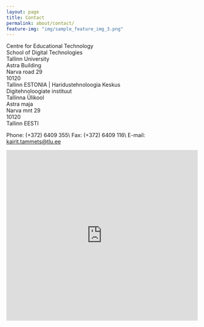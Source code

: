 ```yaml
---
layout: page
title: Contact
permalink: about/contact/
feature-img: "img/sample_feature_img_3.png"
---
```


Centre for Educational Technology <br>School of Digital Technologies<br>Tallinn University<br> Astra Building <br> Narva road 29 <br> 10120 <br>Tallinn ESTONIA | Haridustehnoloogia Keskus <br> Digitehnoloogiate instituut <br> Tallinna Ülikool <br> Astra maja <br> Narva mnt 29 <br> 10120 <br> Tallinn EESTI

Phone: (+372) 6409 355\\
Fax: (+372) 6409 116\\
E-mail: kairit.tammets@tlu.ee

<iframe src="https://www.google.com/maps/embed?pb=!1m18!1m12!1m3!1d5523.410647879032!2d24.766048457479595!3d59.437986644784935!2m3!1f0!2f0!3f0!3m2!1i1024!2i768!4f13.1!3m3!1m2!1s0x4692935c7ed21b5b%3A0x34ce7211e853036f!2zVEzDnA!5e0!3m2!1set!2see!4v1469444351528" width="100%" height="450" frameborder="0" style="border:0" allowfullscreen></iframe>
